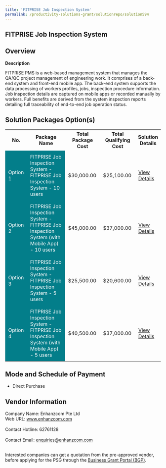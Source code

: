 ```yaml
---
title: 'FITPRISE Job Inspection System'
permalink: /productivity-solutions-grant/solutionrepo/solution594
---
```


## FITPRISE Job Inspection System

## Overview

**Description**

FITPRISE PMS is a web-based management system that manages the QA/QC project management of engineering work. It comprises of a back-end system and front-end mobile app. The back-end system supports the data processing of workers profiles, jobs, inspection procedure information. Job inspection details are captured on mobile apps or recorded manually by workers. Full benefits are derived from the system inspection reports detailing full traceability of end-to-end job operation status.

## Solution Packages Option(s)

<table>
<tr>
<th><b>No.</b></th>
<th><b>Package Name</b></th>
<th><b>Total Package Cost</b></th>
<th><b>Total Qualifying Cost</b></th>
<th><b>Solution Details</b></th>
</tr>
<tr>
<td style='padding: 10px; background-color: #037E8A; color: #FFFFFF;'>Option 1</td>
<td style='padding: 10px; background-color: #037E8A; color: #FFFFFF;'>FITPRISE Job Inspection System - FITPRISE Job Inspection System - 10 users</td>
<td style='padding: 10px;'>$30,000.00</td>
<td style='padding: 10px;'>$25,100.00</td>
<td style='padding: 10px;'><a href='/images/psg/Desensitised_Enhanzcom_MOE_Annex_3_wef_30_Sept_2021_Part_1.pdf' target='_blank'>View Details</a></td>
</tr>
<tr>
<td style='padding: 10px; background-color: #037E8A; color: #FFFFFF;'>Option 2</td>
<td style='padding: 10px; background-color: #037E8A; color: #FFFFFF;'>FITPRISE Job Inspection System - FITPRISE Job Inspection System (with Mobile App) - 10 users</td>
<td style='padding: 10px;'>$45,000.00</td>
<td style='padding: 10px;'>$37,000.00</td>
<td style='padding: 10px;'><a href='/images/psg/Desensitised_Enhanzcom_MOE_Annex_3_wef_30_Sept_2021_Part_2.pdf' target='_blank'>View Details</a></td>
</tr>
<tr>
<td style='padding: 10px; background-color: #037E8A; color: #FFFFFF;'>Option 3</td>
<td style='padding: 10px; background-color: #037E8A; color: #FFFFFF;'>FITPRISE Job Inspection System - FITPRISE Job Inspection System - 5 users</td>
<td style='padding: 10px;'>$25,500.00</td>
<td style='padding: 10px;'>$20,600.00</td>
<td style='padding: 10px;'><a href='/images/psg/Desensitised_Enhanzcom_MOE_Annex_3_wef_30_Sept_2021_Part_3.pdf' target='_blank'>View Details</a></td>
</tr>
<tr>
<td style='padding: 10px; background-color: #037E8A; color: #FFFFFF;'>Option 4</td>
<td style='padding: 10px; background-color: #037E8A; color: #FFFFFF;'>FITPRISE Job Inspection System - FITPRISE Job Inspection System (with Mobile App) - 5 users</td>
<td style='padding: 10px;'>$40,500.00</td>
<td style='padding: 10px;'>$37,000.00</td>
<td style='padding: 10px;'><a href='/images/psg/Desensitised_Enhanzcom_MOE_Annex_3_wef_30_Sept_2021_Part_4.pdf' target='_blank'>View Details</a></td>
</tr>
</table>

## Mode and Schedule of Payment

 - Direct Purchase

## Vendor Information

 Company Name: Enhanzcom Pte Ltd<br>Web URL: www.enhanzcom.com <br><br>Contact Hotline: 62761128 <br><br>Contact Email: enquiries@enhanzcom.com <br><br>

Interested companies can get a quotation from the pre-approved vendor, before applying for the PSG through the <a href='https://www.businessgrants.gov.sg/' target='_blank' rel='noopener'>Business Grant Portal (BGP)</a>.

<script src="/jquery/resize-tables.js"></script>
